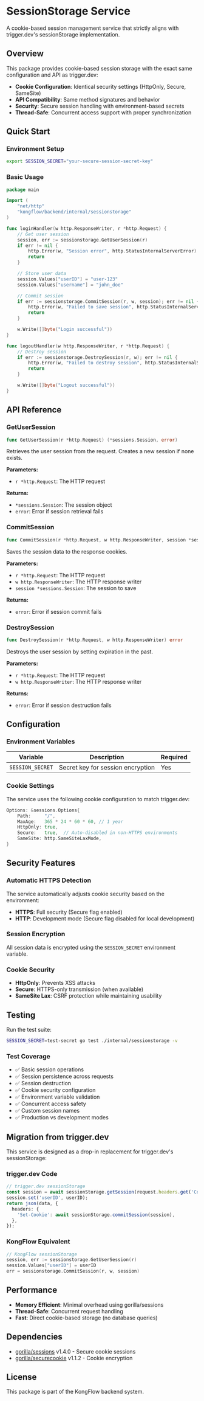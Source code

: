 # SessionStorage Service

A cookie-based session management service that strictly aligns with trigger.dev's sessionStorage implementation.

## Overview

This package provides cookie-based session storage with the exact same configuration and API as trigger.dev:

- **Cookie Configuration**: Identical security settings (HttpOnly, Secure, SameSite)
- **API Compatibility**: Same method signatures and behavior
- **Security**: Secure session handling with environment-based secrets
- **Thread-Safe**: Concurrent access support with proper synchronization

## Quick Start

### Environment Setup

```bash
export SESSION_SECRET="your-secure-session-secret-key"
```

### Basic Usage

```go
package main

import (
    "net/http"
    "kongflow/backend/internal/sessionstorage"
)

func loginHandler(w http.ResponseWriter, r *http.Request) {
    // Get user session
    session, err := sessionstorage.GetUserSession(r)
    if err != nil {
        http.Error(w, "Session error", http.StatusInternalServerError)
        return
    }

    // Store user data
    session.Values["userID"] = "user-123"
    session.Values["username"] = "john_doe"

    // Commit session
    if err := sessionstorage.CommitSession(r, w, session); err != nil {
        http.Error(w, "Failed to save session", http.StatusInternalServerError)
        return
    }

    w.Write([]byte("Login successful"))
}

func logoutHandler(w http.ResponseWriter, r *http.Request) {
    // Destroy session
    if err := sessionstorage.DestroySession(r, w); err != nil {
        http.Error(w, "Failed to destroy session", http.StatusInternalServerError)
        return
    }

    w.Write([]byte("Logout successful"))
}
```

## API Reference

### GetUserSession

```go
func GetUserSession(r *http.Request) (*sessions.Session, error)
```

Retrieves the user session from the request. Creates a new session if none exists.

**Parameters:**

- `r *http.Request`: The HTTP request

**Returns:**

- `*sessions.Session`: The session object
- `error`: Error if session retrieval fails

### CommitSession

```go
func CommitSession(r *http.Request, w http.ResponseWriter, session *sessions.Session) error
```

Saves the session data to the response cookies.

**Parameters:**

- `r *http.Request`: The HTTP request
- `w http.ResponseWriter`: The HTTP response writer
- `session *sessions.Session`: The session to save

**Returns:**

- `error`: Error if session commit fails

### DestroySession

```go
func DestroySession(r *http.Request, w http.ResponseWriter) error
```

Destroys the user session by setting expiration in the past.

**Parameters:**

- `r *http.Request`: The HTTP request
- `w http.ResponseWriter`: The HTTP response writer

**Returns:**

- `error`: Error if session destruction fails

## Configuration

### Environment Variables

| Variable         | Description                       | Required |
| ---------------- | --------------------------------- | -------- |
| `SESSION_SECRET` | Secret key for session encryption | Yes      |

### Cookie Settings

The service uses the following cookie configuration to match trigger.dev:

```go
Options: &sessions.Options{
    Path:     "/",
    MaxAge:   365 * 24 * 60 * 60, // 1 year
    HttpOnly: true,
    Secure:   true,  // Auto-disabled in non-HTTPS environments
    SameSite: http.SameSiteLaxMode,
}
```

## Security Features

### Automatic HTTPS Detection

The service automatically adjusts cookie security based on the environment:

- **HTTPS**: Full security (Secure flag enabled)
- **HTTP**: Development mode (Secure flag disabled for local development)

### Session Encryption

All session data is encrypted using the `SESSION_SECRET` environment variable.

### Cookie Security

- **HttpOnly**: Prevents XSS attacks
- **Secure**: HTTPS-only transmission (when available)
- **SameSite Lax**: CSRF protection while maintaining usability

## Testing

Run the test suite:

```bash
SESSION_SECRET=test-secret go test ./internal/sessionstorage -v
```

### Test Coverage

- ✅ Basic session operations
- ✅ Session persistence across requests
- ✅ Session destruction
- ✅ Cookie security configuration
- ✅ Environment variable validation
- ✅ Concurrent access safety
- ✅ Custom session names
- ✅ Production vs development modes

## Migration from trigger.dev

This service is designed as a drop-in replacement for trigger.dev's sessionStorage:

### trigger.dev Code

```typescript
// trigger.dev sessionStorage
const session = await sessionStorage.getSession(request.headers.get('Cookie'));
session.set('userID', userID);
return json(data, {
  headers: {
    'Set-Cookie': await sessionStorage.commitSession(session),
  },
});
```

### KongFlow Equivalent

```go
// KongFlow sessionStorage
session, err := sessionstorage.GetUserSession(r)
session.Values["userID"] = userID
err = sessionstorage.CommitSession(r, w, session)
```

## Performance

- **Memory Efficient**: Minimal overhead using gorilla/sessions
- **Thread-Safe**: Concurrent request handling
- **Fast**: Direct cookie-based storage (no database queries)

## Dependencies

- [gorilla/sessions](https://github.com/gorilla/sessions) v1.4.0 - Secure cookie sessions
- [gorilla/securecookie](https://github.com/gorilla/securecookie) v1.1.2 - Cookie encryption

## License

This package is part of the KongFlow backend system.

